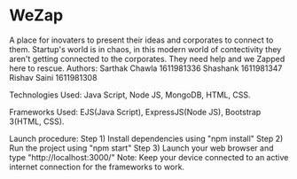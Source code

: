 # WeZap
A place for inovaters to present their ideas and corporates to connect to them.
Startup's world is in chaos, in this modern world of contectivity they aren't getting connected to the corporates.
They need help and we Zapped here to rescue.
Authors: Sarthak Chawla 1611981336
         Shashank       1611981347
         Rishav Saini   1611981308

Technologies Used: Java Script, Node JS, MongoDB, HTML, CSS.

Frameworks Used:  EJS(Java Script), ExpressJS(Node JS), Bootstrap 3(HTML, CSS).

Launch procedure:
	Step 1) Install dependencies using "npm install"
	Step 2) Run the project using "npm start"
	Step 3) Launch your web browser and type "http://localhost:3000/"
Note: Keep your device connected to an active internet connection for the frameworks to work.